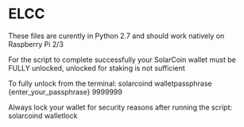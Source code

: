 # ELCC

These files are curently in Python 2.7 and should work natively on Raspberry Pi 2/3

For the script to complete successfully your SolarCoin wallet must be FULLY unlocked, unlocked for staking is not sufficient

  To fully unlock from the terminal: solarcoind walletpassphrase {enter_your_passphrase} 9999999
  
  Always lock your wallet for security reasons after running the script: solarcoind walletlock
